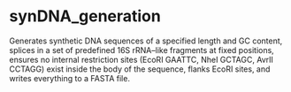 # synDNA_generation
Generates synthetic DNA sequences of a specified length and GC content, splices in a set of predefined 16S rRNA–like fragments at fixed positions, ensures no internal restriction sites (EcoRI GAATTC, NheI GCTAGC, AvrII CCTAGG) exist inside the body of the sequence, flanks EcoRI sites, and writes everything to a FASTA file.
